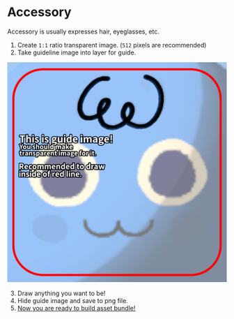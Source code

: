 # Accessory

Accessory is usually expresses hair, eyeglasses, etc.

1. Create `1:1` ratio transparent image. (`512` pixels are recommended)
2. Take guideline image into layer for guide.

![Accessory guideline](./templates/guideline-accessory.png)

3. Draw anything you want to be!
4. Hide guide image and save to png file.
5. [Now you are ready to build asset bundle!](./build-asset-bundle.md)
